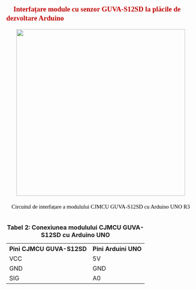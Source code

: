 <br>
<div align="left" style="color: black; font-family: times new roman, serif; font-size: 14pt; line-height: 24px; margin-bottom: 0px; text-indent: 14.2pt;">
<span style="color:#c00000"><b>Interfațare module cu senzor GUVA-S12SD la plăcile de dezvoltare Arduino</b></span>
</div>
<br>

<div class="separator" style="clear: both; text-align: center;"><a href="https://2.bp.blogspot.com/-GwwZ1UH6uVc/XahOBjdKyzI/AAAAAAAAESY/qEVB0k91x5MqsiWZjnc4zVnobvjl8sEmQCPcBGAYYCw/s1600/Arduino%2BUNO%2Bsi%2BCJMCU%2BGUVA-S12SD.jpg" imageanchor="1" style="margin-left: 1em; margin-right: 1em;"><img border="0" src="https://2.bp.blogspot.com/-GwwZ1UH6uVc/XahOBjdKyzI/AAAAAAAAESY/qEVB0k91x5MqsiWZjnc4zVnobvjl8sEmQCPcBGAYYCw/s400/Arduino%2BUNO%2Bsi%2BCJMCU%2BGUVA-S12SD.jpg" width="450" height="443" data-original-width="879" data-original-height="864" /></a></div>

<br>
<div align="center" style="color: black; font-family: times new roman, serif; font-size: 11pt; line-height: 24px; margin-bottom: 0px;">
Circuitul de interfațare a modulului CJMCU GUVA-S12SD cu Arduino UNO R3
</div>
<br>



<div align="center">
<table>
<caption><b>Tabel 2: Conexiunea modulului CJMCU GUVA-S12SD cu Arduino UNO</b></caption>
  <tr>
    <th>Pini CJMCU GUVA-S12SD</th>
    <th>Pini Arduini UNO</th>
  </tr>
  <tr>
    <td>VCC</td>
    <td>5V</td>
  </tr>
  <tr>
    <td>GND</td>
    <td>GND</td>
  </tr>
  <tr>
    <td>SIG</td>
    <td>A0</td>
  </tr>
</table>
</div>
